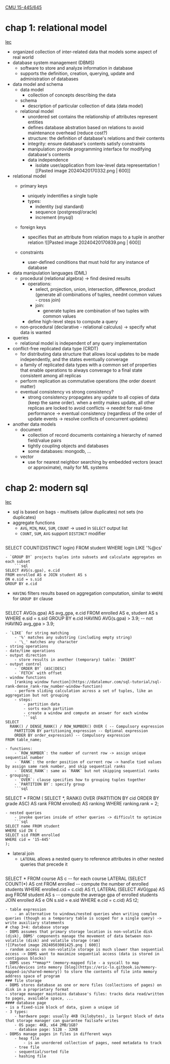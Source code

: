 [CMU 15-445/645](https://15445.courses.cs.cmu.edu/spring2024)
# chap 1: relational model
[lec](https://15445.courses.cs.cmu.edu/spring2024/notes/01-relationalmodel.pdf)
- organized collection of inter-related data that models some aspect of real world
- database system management (DBMS)
	- software to store and analyze information in database
	- supports the definition, creation, querying, update and administration of databases
- data model and schema
	- data model
		- collection of concepts describing the data
	- schema
		- description of particular collection of data (data model)
	- relational model
		- unordered set contains the relationship of attributes represent entities
		- defines database abstration based on relations to avoid maintenance overhead (reduce cost?)
		- structure: the definition of database's relations and their contents
		- integrity: ensure database's contents satisfy constraints
		- manipulation: provide programming interface for modifying database's contents
		- data independence
			- isolate user/application from low-level data representation
![[Pasted image 20240420170332.png | 600]]
- relational model
	- primary keys
		- uniquely indentifies a single tuple
		- types:
			- indentity (sql standard)
			- sequence (postgresql/oracle)
			- increment (mysql)
	- foreign keys
		- specifies that an attribute from relation maps to a tuple in another relation
	![[Pasted image 20240420170839.png | 600]]

	- constraints
		- user-defined conditions that must hold for any instance of database
- data manipulation languages (DML)
	- procedural (relational algebra) -> find desired results
		- operations:
			- select, projection, union, intersection, difference, product (generate all combinations of tuples, neednt common values - cross join)
			- join:
				- generate tuples are combination of two tuples with common values
		- define high-level steps to compute a query
	- non-procedural (declarative - relational calculus) -> specify what data is wanted
- queries
	- relational model is independent of any query implementation
- conflict-free replicated data type (CRDT)
	- for distributing data structure that allows local updates to be made independently, and the states eventually converage
	- a family of replicated data types with a common set of properties that enable operations to always converage to a final state consistent among all replicas
	- perform replication as commutative operations (the order doesnt matter)
	- eventual consistency vs strong consistency?
		- strong consistency propagates any update to all copies of data (keep the same order). when a entity makes update, all other replicas are locked to avoid conflicts -> neednt for real-time performance -> eventual consistency (regardless of the order of update events -> resolve conflicts of concurrent updates) 
- another data models
	- document
		- collection of record documents containing a hierarchy of named field/value pairs
		- tightly coupling objects and databases
		- some databases: mongodb, ...
	- vector
		- use for nearest neighbor searching by embedded vectors (exact or approximate), maily for ML systems
# chap 2: modern sql
[lec](https://15445.courses.cs.cmu.edu/spring2024/notes/02-modernsql.pdf)
- sql is based on bags - multisets (allow duplicates) not sets (no duplicates)
- aggregate functions
	- `AVG`, `MIN`, `MAX`, `SUM`, `COUNT` -> used in `SELECT` output list
	- `COUNT`, `SUM`, `AVG` support `DISTINCT` modifier
	```sql
SELECT COUNT(DISTINCT login)
FROM student WHERE login LIKE '%@cs'
```
- `GROUP BY` projects tuples into subsets and calculate aggregates on each subset
	```sql
SELECT AVG(s.gpa), e.cid
FROM enrolled AS e JOIN student AS s
ON e.sid = s.sid
GROUP BY e.cid
```
- `HAVING` filters results based on aggregation computation, similar to `WHERE` for `GROUP BY` clause
	```sql
SELECT AVG(s.gpa) AS avg_gpa, e.cid
FROM enrolled AS e, student AS s
WHERE e.sid = s.sid
GROUP BY e.cid
HAVING AVG(s.gpa) > 3.9; -- not HAVING avg_gpa > 3.9;
```
- `LIKE` for string matching
	- '%' matches any substring (including empty string)
	- '\_' matches any character
- string operations
- date/time operations
- output direction
	- store results in another (temporary) table: `INSERT`
- output control
	- `ORDER BY` (ASC|DESC)
	- `FETCH` with offset
- window functions
	[ranking window function](https://datalemur.com/sql-tutorial/sql-rank-dense_rank-row_number-window-function)
	- perform sliding calculation across a set of tuples, like an aggregation but not grouping
	- steps:
		- partition data
		- sorts each partition
		- create a window and compute an answer for each window
		```sql
SELECT 
  RANK() / DENSE_RANK() / ROW_NUMBER() OVER ( -- Compulsory expression
    PARTITION BY partitioning_expression -- Optional expression
    ORDER BY order_expression) -- Compulsory expression
FROM table_name;
```
	- functions:
		- `ROW_NUMBER`: the number of current row -> assign unique sequential number
		- `RANK`: the order position of current row -> handle tied values by assign same rank number, and skip sequential ranks
		- `DENSE_RANK`: same as `RANK` but not skipping sequential ranks
	- grouping:
		- `OVER`: clause specifies how to grouping tuples together
		- `PARTITION BY`: specify group
		```sql
SELECT * FROM (
SELECT *, RANK() OVER (PARTITION BY cid
ORDER BY grade ASC) AS rank
FROM enrolled) AS ranking
WHERE ranking.rank = 2;
```
- nested queries
	- invoke queries inside of other queries -> difficult to optimize
	```sql
SELECT name FROM student
WHERE sid IN (
SELECT sid FROM enrolled
WHERE cid = '15-445'
);
```
- lateral join
	- `LATERAL` allows a nested query to reference attributes in other nested queries that precede it
	```sql
SELECT * FROM course AS c -- for each course
LATERAL (SELECT COUNT(*) AS cnt FROM enrolled -- compute the number of enrolled students
WHERE enrolled.cid = c.cid) AS t1,
LATERAL (SELECT AVG(gpa) AS avg FROM student AS s -- compute the average gpa of enrolled students
JOIN enrolled AS e ON s.sid = e.sid
WHERE e.cid = c.cid) AS t2;
```
- table expression
	- an alternative to windows/nested queries when writing complex queries (though as a temporary table is scoped for a single query) -> write auxiliary statements
# chap 3+4: database storage
- DBMS assumes that primary storage location is non-volatile disk (disk), DBMS' components manage the movement of data between non-volatile (disk) and volatile storage (ram)
![[Pasted image 20240503001425.png | 600]]
- random access on non-volatile storage is much slower than sequential access -> DBMS want to maximize sequential access (data is stored in contiguous blocks)
- DBMS uses **mmap** (memory-mapped file - a syscall to map files/devices into memory [blog](https://eric-lo.gitbook.io/memory-mapped-io/shared-memory)) to store the contents of file into memory address space of program
### file storage
- DBMS stores database as one or more files (collections of pages) on disk in a proprietary format
- storage manager maintains database's files: tracks data read/written to pages, available space, ...
#### database page
- is a fixed-size block of data, given a unique id
- 3 types:
	- hardware page: usually 4KB (kilobytes), is largest block of data that storage manager can guarantee failsafe writes
	- OS page: 4KB, x64 2MB/1GB?
	- database page: 512B - 32KB
- DBMSs manage pages in files in different ways
	- heap file
		- is an unordered collection of pages, need metadata to track
	- tree file
	- sequential/sorted file
	- hashing file
